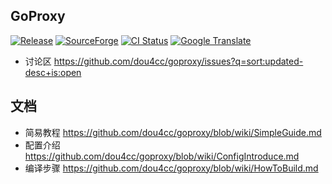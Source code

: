 ## GoProxy
[![Release](https://img.shields.io/badge/%20git.io-goproxy-blue.svg?style=social)](https://github.com/dou4cc/goproxy/releases) [![SourceForge](http://goproxy.sourceforge.net/?badge)](https://sourceforge.net/projects/goproxy/files/) [![CI Status](https://img.shields.io/travis/phuslu/goproxy/master.svg)](https://travis-ci.org/phuslu/goproxy/builds) [![Google Translate](https://cloud.githubusercontent.com/assets/195836/18816427/627edf0c-837c-11e6-8bd8-3d685264f303.png)](https://translate.google.com/translate?hl=en&sl=zh-CN&tl=en&u=https%3A%2F%2Fgithub.com%2Fdou4cc%2Fgoproxy)

* 讨论区 https://github.com/dou4cc/goproxy/issues?q=sort:updated-desc+is:open

## 文档
* 简易教程 https://github.com/dou4cc/goproxy/blob/wiki/SimpleGuide.md
* 配置介绍 https://github.com/dou4cc/goproxy/blob/wiki/ConfigIntroduce.md
* 编译步骤 https://github.com/dou4cc/goproxy/blob/wiki/HowToBuild.md
